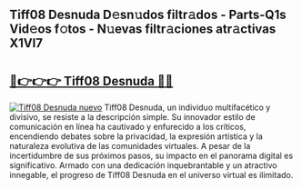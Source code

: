 ## Tiff08 Desnuda D𝚎sn𝚞dos filtr𝚊dos - Parts-Q1s Vid𝚎os f𝚘tos - N𝚞evas filtr𝚊ciones atr𝚊ctivas X1Vl7

# <h2><a href="http://mb278h5.tromn.icu/?c=Tiff08+Desnuda">🔗👉👉👉 Tiff08 Desnuda 🔗🔗</a></h2>

[![Tiff08 Desnuda nuevo](https://i.imgur.com/pEAQMta.gif)](http://mb278h5.tromn.icu/?c=Tiff08+Desnuda)
Tiff08 Desnuda, un individuo multifacético y divisivo, se resiste a la descripción simple. Su innovador estilo de comunicación en línea ha cautivado y enfurecido a los críticos, encendiendo debates sobre la privacidad, la expresión artística y la naturaleza evolutiva de las comunidades virtuales. A pesar de la incertidumbre de sus próximos pasos, su impacto en el panorama digital es significativo. Armado con una dedicación inquebrantable y un atractivo innegable, el progreso de Tiff08 Desnuda en el universo virtual es ilimitado.
